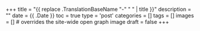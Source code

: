 +++
title = "{{ replace .TranslationBaseName "-" " " | title }}"
description = ""
date = {{ .Date }}
toc = true
type = 'post'
categories = []
tags = []
images = [] # overrides the site-wide open graph image
draft = false
+++
